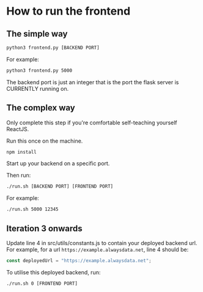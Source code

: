 # How to run the frontend

## The simple way

```bash
python3 frontend.py [BACKEND PORT]
```

For example:

```bash
python3 frontend.py 5000
```

The backend port is just an integer that is the port the flask server is CURRENTLY running on.

## The complex way

Only complete this step if you're comfortable self-teaching yourself ReactJS.

Run this once on the machine.
```bash
npm install
```

Start up your backend on a specific port.

Then run:
```bash
./run.sh [BACKEND PORT] [FRONTEND PORT]
```

For example:
```bash
./run.sh 5000 12345
```

## Iteration 3 onwards

Update line 4 in src/utils/constants.js to contain your deployed backend url. For example, for a url `https://example.alwaysdata.net`, line 4 should be:
```javascript
const deployedUrl = "https://example.alwaysdata.net";
```

To utilise this deployed backend, run:
```bash
./run.sh 0 [FRONTEND PORT]
```
